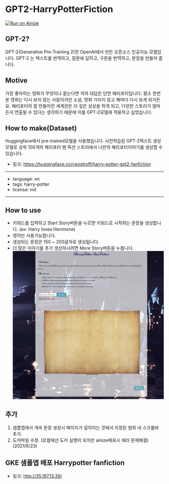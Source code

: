 # GPT2-HarryPotterFiction
[![Run on Ainize](https://ainize.ai/images/run_on_ainize_button.svg)](https://ainize.web.app/redirect?git_repo=https://github.com/msh1273/gpt2-flaskproject)

## GPT-2?
GPT-2(Generative Pre-Training 2)란 OpenAI에서 만든 오픈소스 인공지능 모델입니다. GPT-2 는 텍스트를 번역하고, 질문에 답하고, 구문을 번역하고, 문장을 만들어 줍니다.

## Motive
가장 좋아하는 영화가 무엇이냐 묻는다면 저의 대답은 단연 해리포터입니다. 평소 한번본 영화는 다시 보지 않는 사람이지만 소설, 영화 가리지 않고 해마다 다시 보게 되거든요. 해리포터의 잘 만들어진 세계관은 더 깊은 상상을 하게 되고, 다양한 스토리가 얼마든지 연출될 수 있다는 생각하기 때문에 이를 GPT-2모델에 적용하고 싶었습니다.
## How to make(Dataset)
Huggingface에서 pre-trained모델을 사용했습니다. 사전학습된 GPT-2텍스트 생성모델로 상위 100개의 해리포터 팬 픽션 스토리에서 나만의 해리포터이야기를 생성할 수 있습니다. 
* 링크: <https://huggingface.co/ceostroff/harry-potter-gpt2-fanfiction>
---
- language: en
- tags: harry-potter
- license: mit
---
## How to use
* 키워드를 입력하고 Start Story버튼을 누르면 키워드로 시작하는 문장을 생성합니다. (ex: Harry loves Herimone)
* 영어만 사용가능합니다.
* 생성되는 문장은 150 ~ 200글자로 생성됩니다.
* 더 많은 이야기를 추가 생성하시려면 More Story버튼을 누릅니다.
![s1](/static/s1.png)

## 추가
1. 샘플앱에서 계속 문장 생성시 페이지가 길어지는 것에서 지정된 범위 내 스크롤바 추가.
2. 도커파일 수정. (로컬에선 도커 실행이 되지만 ainize배포시 에러 문제해결) (2021/6/23)
## GKE 샘플앱 배포 Harrypotter fanfiction
* 링크: <http://35.197.13.39/>
